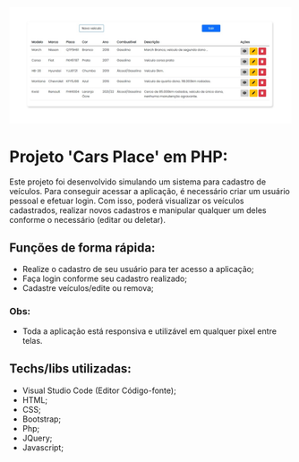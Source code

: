 <img src="https://github.com/victorgenari/cars-place/blob/main/assets/images/projectImage.jpg?raw=true">

# Projeto 'Cars Place' em PHP:

Este projeto foi desenvolvido simulando um sistema para cadastro de veículos. Para conseguir acessar a aplicação, é necessário criar um usuário pessoal e efetuar login. Com isso, poderá visualizar os veículos cadastrados, realizar novos cadastros e manipular qualquer um deles conforme o necessário (editar ou deletar).

## Funções de forma rápida:

- Realize o cadastro de seu usuário para ter acesso a aplicação;
- Faça login conforme seu cadastro realizado;
- Cadastre veículos/edite ou remova;

### Obs:

- Toda a aplicação está responsiva e utilizável em qualquer pixel entre telas.

## Techs/libs utilizadas:

- Visual Studio Code (Editor Código-fonte);
- HTML;
- CSS;
- Bootstrap;
- Php;
- JQuery;
- Javascript;
